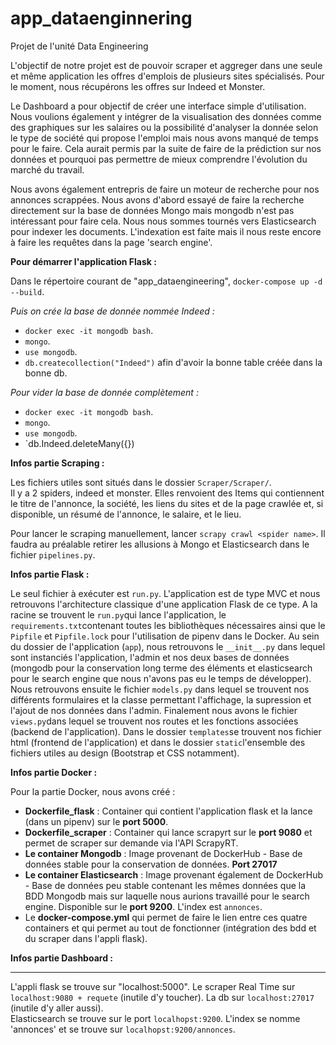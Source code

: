 # app_dataenginnering
Projet de l'unité Data Engineering

L'objectif de notre projet est de pouvoir scraper et aggreger dans une seule et même application les offres d'emplois de plusieurs sites spécialisés. Pour le moment, nous récupérons les offres sur Indeed et Monster.  
  
Le Dashboard a pour objectif de créer une interface simple d'utilisation. Nous voulions également y intégrer de la visualisation des données comme des graphiques sur les salaires ou la possibilité d'analyser la donnée selon le type de société qui propose l'emploi mais nous avons manqué de temps pour le faire. Cela aurait permis par la suite de faire de la prédiction sur nos données et pourquoi pas permettre de mieux comprendre l'évolution du marché du travail.  
  
Nous avons également entrepris de faire un moteur de recherche pour nos annonces scrappées. Nous avons d'abord essayé de faire la recherche directement sur la base de données Mongo mais mongodb n'est pas intéressant pour faire cela. Nous nous sommes tournés vers Elasticsearch pour indexer les documents. L'indexation est faite mais il nous reste encore à faire les requêtes dans la page 'search engine'.

**Pour démarrer l'application Flask :**  

Dans le répertoire courant de "app_dataengineering", `docker-compose up -d --build`.  
  
*Puis on crée la base de donnée nommée Indeed :*
- `docker exec -it mongodb bash`.
- `mongo`.
- `use mongodb`.
- `db.createcollection("Indeed")` afin d'avoir la bonne table créée dans la bonne db.  
  
*Pour vider la base de donnée complètement :*  
- `docker exec -it mongodb bash`.
- `mongo`.
- `use mongodb`.
- `db.Indeed.deleteMany({})

**Infos partie Scraping :**  

Les fichiers utiles sont situés dans le dossier `Scraper/Scraper/`.  
Il y a 2 spiders, indeed et monster. Elles renvoient des Items qui contiennent le titre de l'annonce, la société, les liens du sites et de la page crawlée et, si disponible, un résumé de l'annonce, le salaire, et le lieu.  
  
Pour lancer le scraping manuellement, lancer `scrapy crawl <spider name>`. Il faudra au préalable retirer les allusions à Mongo et Elasticsearch dans le fichier `pipelines.py`.  

**Infos partie Flask :**

Le seul fichier à exécuter est `run.py`. L'application est de type MVC et nous retrouvons l'architecture classique d'une application Flask de ce type. A la racine se trouvent le `run.py`qui lance l'application, le `requirements.txt`contenant toutes les bibliothèques nécessaires ainsi que le `Pipfile` et `Pipfile.lock` pour l'utilisation de pipenv dans le Docker. Au sein du dossier de l'application (`app`), nous retrouvons le `__init__.py` dans lequel sont instanciés l'application, l'admin et nos deux bases de données (mongodb pour la conservation long terme des éléments et elasticsearch pour le search engine que nous n'avons pas eu le temps de développer). Nous retrouvons ensuite le fichier `models.py` dans lequel se trouvent nos différents formulaires et la classe permettant l'affichage, la supression et l'ajout de nos données dans l'admin. Finalement nous avons le fichier `views.py`dans lequel se trouvent nos routes et les fonctions associées (backend de l'application). Dans le dossier `templates`se trouvent nos fichier html (frontend de l'application) et dans le dossier `static`l'ensemble des fichiers utiles au design (Bootstrap et CSS notamment). 

**Infos partie Docker :**  

Pour la partie Docker, nous avons créé :
  - **Dockerfile_flask** : Container qui contient l'application flask et la lance (dans un pipenv) sur le **port 5000**.
  - **Dockerfile_scraper** : Container qui lance scrapyrt sur le **port 9080** et permet de scraper sur demande via l'API ScrapyRT. 
  - **Le container Mongodb** : Image provenant de DockerHub - Base de données stable pour la conservation de données. **Port 27017**
  - **Le container Elasticsearch** : Image provenant également de DockerHub - Base de données peu stable contenant les mêmes données que la BDD Mongodb mais sur laquelle nous aurions travaillé pour le search engine. Disponible sur le **port 9200**. L'index est `annonces`.
  - Le **docker-compose.yml** qui permet de faire le lien entre ces quatre containers et qui permet au tout de fonctionner (intégration des bdd et du scraper dans l'appli flask).
  
**Infos partie Dashboard :**  
  
------
L'appli flask se trouve sur "localhost:5000".
Le scraper Real Time sur `localhost:9080 + requete` (inutile d'y toucher).
La db sur `localhost:27017` (inutile d'y aller aussi).  
Elasticsearch se trouve sur le port `localhopst:9200`. L'index se nomme 'annonces' et se trouve sur `localhopst:9200/annonces`.
